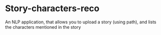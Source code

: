 # Story-characters-reco
An NLP application, that allows you to upload a story (using path), and lists the characters mentioned in the story
